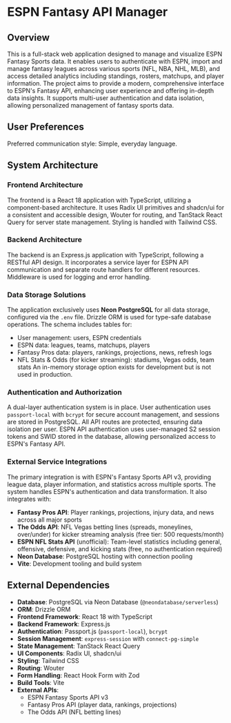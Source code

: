 # ESPN Fantasy API Manager

## Overview

This is a full-stack web application designed to manage and visualize ESPN Fantasy Sports data. It enables users to authenticate with ESPN, import and manage fantasy leagues across various sports (NFL, NBA, NHL, MLB), and access detailed analytics including standings, rosters, matchups, and player information. The project aims to provide a modern, comprehensive interface to ESPN's Fantasy API, enhancing user experience and offering in-depth data insights. It supports multi-user authentication and data isolation, allowing personalized management of fantasy sports data.

## User Preferences

Preferred communication style: Simple, everyday language.

## System Architecture

### Frontend Architecture
The frontend is a React 18 application with TypeScript, utilizing a component-based architecture. It uses Radix UI primitives and shadcn/ui for a consistent and accessible design, Wouter for routing, and TanStack React Query for server state management. Styling is handled with Tailwind CSS.

### Backend Architecture
The backend is an Express.js application with TypeScript, following a RESTful API design. It incorporates a service layer for ESPN API communication and separate route handlers for different resources. Middleware is used for logging and error handling.

### Data Storage Solutions
The application exclusively uses **Neon PostgreSQL** for all data storage, configured via the `.env` file. Drizzle ORM is used for type-safe database operations. The schema includes tables for:
- User management: users, ESPN credentials
- ESPN data: leagues, teams, matchups, players
- Fantasy Pros data: players, rankings, projections, news, refresh logs
- NFL Stats & Odds (for kicker streaming): stadiums, Vegas odds, team stats
An in-memory storage option exists for development but is not used in production.

### Authentication and Authorization
A dual-layer authentication system is in place. User authentication uses `passport-local` with `bcrypt` for secure account management, and sessions are stored in PostgreSQL. All API routes are protected, ensuring data isolation per user. ESPN API authentication uses user-managed S2 session tokens and SWID stored in the database, allowing personalized access to ESPN's Fantasy API.

### External Service Integrations
The primary integration is with ESPN's Fantasy Sports API v3, providing league data, player information, and statistics across multiple sports. The system handles ESPN's authentication and data transformation. It also integrates with:
- **Fantasy Pros API**: Player rankings, projections, injury data, and news across all major sports
- **The Odds API**: NFL Vegas betting lines (spreads, moneylines, over/under) for kicker streaming analysis (free tier: 500 requests/month)
- **ESPN NFL Stats API** (unofficial): Team-level statistics including general, offensive, defensive, and kicking stats (free, no authentication required)
- **Neon Database**: PostgreSQL hosting with connection pooling
- **Vite**: Development tooling and build system

## External Dependencies

-   **Database**: PostgreSQL via Neon Database (`@neondatabase/serverless`)
-   **ORM**: Drizzle ORM
-   **Frontend Framework**: React 18 with TypeScript
-   **Backend Framework**: Express.js
-   **Authentication**: Passport.js (`passport-local`), `bcrypt`
-   **Session Management**: `express-session` with `connect-pg-simple`
-   **State Management**: TanStack React Query
-   **UI Components**: Radix UI, shadcn/ui
-   **Styling**: Tailwind CSS
-   **Routing**: Wouter
-   **Form Handling**: React Hook Form with Zod
-   **Build Tools**: Vite
-   **External APIs**: 
    -   ESPN Fantasy Sports API v3
    -   Fantasy Pros API (player data, rankings, projections)
    -   The Odds API (NFL betting lines)